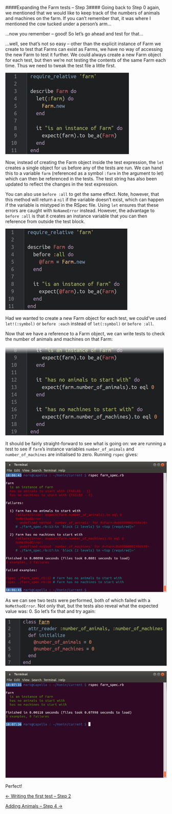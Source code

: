 ####Expanding the Farm tests – Step 3####
Going back to Step 0 again, we mentioned that we would like to keep track of the numbers of animals and machines on the farm. If you can’t remember that, it was where I mentioned the cow tucked under a person’s arm…

…now you remember – good! So let’s go ahead and test for that…

…well, see that’s not so easy – other than the explicit instance of Farm we create to test that Farms can exist as Farms, we have no way of accessing the new Farm to test it further. We could always create a new Farm object for each test, but then we’re not testing the contents of the same Farm each time. Thus we need to tweak the test file a little first.

![Introducing let](../screenies/farm/let-all.png "Introducing let")

Now, instead of creating the Farm object inside the test expression, the `let` creates a single object for us before any of the tests are run. We can hand this to a variable `farm` (referenced as a symbol `:farm` in the argument to let) which can then be referenced in the tests. The test string has also been updated to reflect the changes in the test expression.

You can also use `before :all` to get the same effect. Note, however, that this method will return a `nil` if the variable doesn’t exist, which can happen if the variable is mistyped in the RSpec file. Using `let` ensures that these errors are caught with `NoNameError` instead. However, the advantage to `before :all` is that it creates an instance variable that you can then reference from outside the test block.

![Introducing before :all](../screenies/farm/before-all.png "Introducing before :all")

Had we wanted to create a new Farm object for each test, we could’ve used `let!(:symbol)` or `before :each` instead of `let(:symbol)` or `before :all`.

Now that we have a reference to a Farm object, we can write tests to check the number of animals and machines on that Farm:

![Testing for numbers of farmyard items](../screenies/farm/farm-numbers-rspec.png "Testing for numbers of farmyard items")

It should be fairly straight-forward to see what is going on: we are running a test to see if `farm`’s instance variables `number_of_animals` and `number_of_machines` are initialised to zero. Running `rspec` gives:

![Boy that’s a lot of red text!](../screenies/farm/farm-numbers-failed.png "Boy that’s a lot of red text!")

As we can see two tests were performed, both of which failed with a `NoMethodError`. Not only that, but the tests also reveal what the expected value was: 0. So let’s fix that and try again:

![Testing for numbers of farmyard items – attempt 2](../screenies/farm/farm-numbers-ruby.png "Testing for numbers of farmyard items – attempt 2")

![Now that’s a lot of green text!](../screenies/farm/farm-numbers-passed.png "Now that’s a lot of green text!")

Perfect!

[← Writing the first test – Step 2](./writing_tests_step2.md)

[Adding Animals – Step 4 →](./writing_tests_step4.md)
